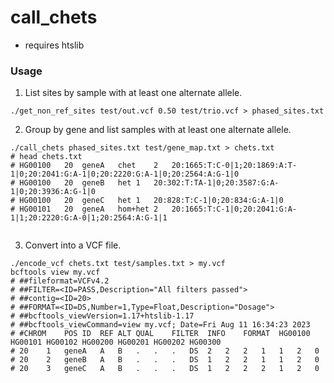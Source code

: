 # call_chets

* requires htslib

### Usage

1. List sites by sample with at least one alternate allele.
```
./get_non_ref_sites test/out.vcf 0.50 test/trio.vcf > phased_sites.txt
```

2. Group by gene and list samples with at least one alternate allele. 
```
./call_chets phased_sites.txt test/gene_map.txt > chets.txt
# head chets.txt
# HG00100	20	geneA	chet	2	20:1665:T:C-0|1;20:1869:A:T-1|0;20:2041:G:A-1|0;20:2220:G:A-1|0;20:2564:A:G-1|0
# HG00100	20	geneB	het	1	20:302:T:TA-1|0;20:3587:G:A-1|0;20:3936:A:G-1|0
# HG00100	20	geneC	het	1	20:828:T:C-1|0;20:834:G:A-1|0
# HG00101	20	geneA	hom+het	2	20:1665:T:C-1|0;20:2041:G:A-1|1;20:2220:G:A-0|1;20:2564:A:G-1|1


```

3. Convert into a VCF file.
```
./encode_vcf chets.txt test/samples.txt > my.vcf
bcftools view my.vcf
# ##fileformat=VCFv4.2
# ##FILTER=<ID=PASS,Description="All filters passed">
# ##contig=<ID=20>
# ##FORMAT=<ID=DS,Number=1,Type=Float,Description="Dosage">
# ##bcftools_viewVersion=1.17+htslib-1.17
# ##bcftools_viewCommand=view my.vcf; Date=Fri Aug 11 16:34:23 2023
# #CHROM	POS	ID	REF	ALT	QUAL	FILTER	INFO	FORMAT	HG00100	HG00101	HG00102	HG00200	HG00201	HG00202	HG00300
# 20	1	geneA	A	B	.	.	.	DS	2	2	2	1	1	2	0
# 20	2	geneB	A	B	.	.	.	DS	1	2	2	1	1	2	0
# 20	3	geneC	A	B	.	.	.	DS	1	2	2	2	1	2	0

```

